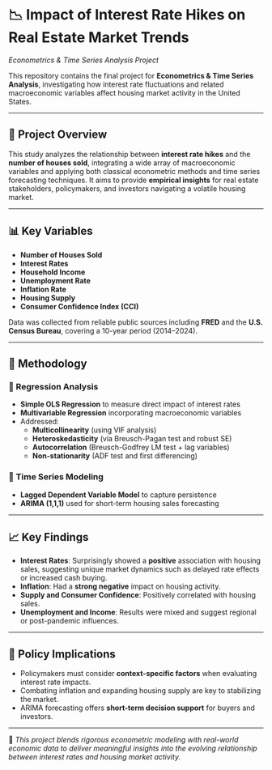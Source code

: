 # 📉 Impact of Interest Rate Hikes on Real Estate Market Trends  
*Econometrics & Time Series Analysis Project*

This repository contains the final project for **Econometrics & Time Series Analysis**, investigating how interest rate fluctuations and related macroeconomic variables affect housing market activity in the United States.

---

## 🏡 Project Overview

This study analyzes the relationship between **interest rate hikes** and the **number of houses sold**, integrating a wide array of macroeconomic variables and applying both classical econometric methods and time series forecasting techniques. It aims to provide **empirical insights** for real estate stakeholders, policymakers, and investors navigating a volatile housing market.

---

## 📊 Key Variables

- **Number of Houses Sold**  
- **Interest Rates**  
- **Household Income**  
- **Unemployment Rate**  
- **Inflation Rate**  
- **Housing Supply**  
- **Consumer Confidence Index (CCI)**

Data was collected from reliable public sources including **FRED** and the **U.S. Census Bureau**, covering a 10-year period (2014–2024).

---

## 🧠 Methodology

### 🔹 Regression Analysis
- **Simple OLS Regression** to measure direct impact of interest rates
- **Multivariable Regression** incorporating macroeconomic variables
- Addressed:
  - **Multicollinearity** (using VIF analysis)
  - **Heteroskedasticity** (via Breusch-Pagan test and robust SE)
  - **Autocorrelation** (Breusch-Godfrey LM test + lag variables)
  - **Non-stationarity** (ADF test and first differencing)

### 🔹 Time Series Modeling
- **Lagged Dependent Variable Model** to capture persistence
- **ARIMA (1,1,1)** used for short-term housing sales forecasting

---

## 📈 Key Findings

- **Interest Rates**: Surprisingly showed a **positive** association with housing sales, suggesting unique market dynamics such as delayed rate effects or increased cash buying.
- **Inflation**: Had a **strong negative** impact on housing activity.
- **Supply and Consumer Confidence**: Positively correlated with housing sales.
- **Unemployment and Income**: Results were mixed and suggest regional or post-pandemic influences.

---

## 🎯 Policy Implications

- Policymakers must consider **context-specific factors** when evaluating interest rate impacts.
- Combating inflation and expanding housing supply are key to stabilizing the market.
- ARIMA forecasting offers **short-term decision support** for buyers and investors.

---

📌 *This project blends rigorous econometric modeling with real-world economic data to deliver meaningful insights into the evolving relationship between interest rates and housing market activity.*
